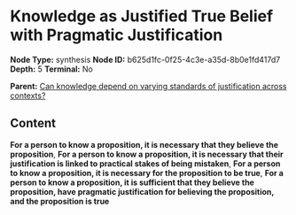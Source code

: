 # Knowledge as Justified True Belief with Pragmatic Justification

**Node Type:** synthesis
**Node ID:** b625d1fc-0f25-4c3e-a35d-8b0e1fd417d7
**Depth:** 5
**Terminal:** No

**Parent:** [Can knowledge depend on varying standards of justification across contexts?](can-knowledge-depend-on-varying-standards-of-justification-across-contexts-antithesis-36e1729f-3b67-484e-baa8-b741a219cdba.md)

## Content

**For a person to know a proposition, it is necessary that they believe the proposition**, **For a person to know a proposition, it is necessary that their justification is linked to practical stakes of being mistaken**, **For a person to know a proposition, it is necessary for the proposition to be true**, **For a person to know a proposition, it is sufficient that they believe the proposition, have pragmatic justification for believing the proposition, and the proposition is true**

